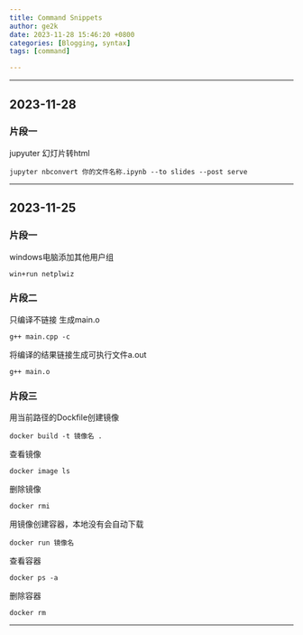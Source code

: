 ```yaml
---
title: Command Snippets
author: ge2k
date: 2023-11-28 15:46:20 +0800 
categories: [Blogging, syntax]
tags: [command]

---
```

___
## 2023-11-28
### 片段一
jupyuter 幻灯片转html

`jupyter nbconvert 你的文件名称.ipynb --to slides --post serve`

___

## 2023-11-25
### 片段一
windows电脑添加其他用户组

`win+run netplwiz`

### 片段二
只编译不链接  生成main.o

`g++ main.cpp -c ` 

将编译的结果链接生成可执行文件a.out

`g++ main.o`

### 片段三
用当前路径的Dockfile创建镜像

`docker build -t 镜像名 .  `  

查看镜像

`docker image ls`

删除镜像

`docker rmi` 

用镜像创建容器，本地没有会自动下载

`docker run 镜像名`	

查看容器

`docker ps -a`

删除容器

`docker rm`

___